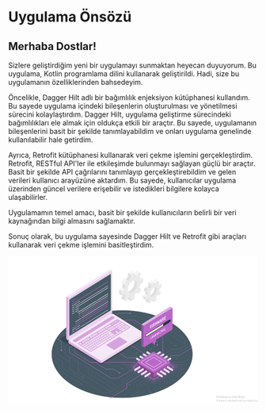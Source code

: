 
# Uygulama Önsözü

<html>
<head>
</head>
<body>
  <h2>Merhaba Dostlar!</h2>
  
  <p>Sizlere geliştirdiğim yeni bir uygulamayı sunmaktan heyecan duyuyorum. Bu uygulama, Kotlin programlama dilini kullanarak geliştirildi. Hadi, size bu uygulamanın özelliklerinden bahsedeyim.</p>
  
  <p>Öncelikle, Dagger Hilt adlı bir bağımlılık enjeksiyon kütüphanesi kullandım. Bu sayede uygulama içindeki bileşenlerin oluşturulması ve yönetilmesi sürecini kolaylaştırdım. Dagger Hilt, uygulama geliştirme sürecindeki bağımlılıkları ele almak için oldukça etkili bir araçtır. Bu sayede, uygulamanın bileşenlerini basit bir şekilde tanımlayabildim ve onları uygulama genelinde kullanılabilir hale getirdim.</p>
  
  <p>Ayrıca, Retrofit  kütüphanesi kullanarak veri çekme işlemini gerçekleştirdim. Retrofit, RESTful API'ler ile etkileşimde bulunmayı sağlayan güçlü bir araçtır. Basit bir şekilde API çağrılarını tanımlayıp gerçekleştirebildim ve gelen verileri kullanıcı arayüzüne aktardım. Bu sayede, kullanıcılar uygulama üzerinden güncel verilere erişebilir ve istedikleri bilgilere kolayca ulaşabilirler.</p>
  
  <p>Uygulamamın temel amacı, basit bir şekilde kullanıcıların belirli bir veri kaynağından bilgi almasını sağlamaktır.</p>

  
  <p>Sonuç olarak, bu uygulama sayesinde Dagger Hilt ve Retrofit gibi araçları kullanarak veri çekme işlemini basitleştirdim.</p>
     <img src="https://github.com/erkocali1/DaggerHiltExc/blob/master/app/src/main/res/drawable/Ekran%20g%C3%B6r%C3%BCnt%C3%BCs%C3%BC%202023-06-19%20203758.png" width="600" height="300">

  
 

